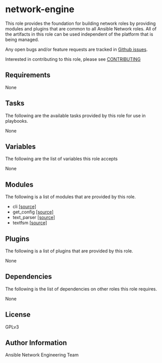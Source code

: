 # network-engine
This role provides the foundation for building network roles by providing 
modules and plugins that are common to all Ansible Network roles.  All of
the artifacts in this role can be used independent of the platform that is 
being managed.

Any open bugs and/or feature requests are tracked in [Github issues](../../issues).

Interested in contributing to this role, please see [CONTRIBUTING](CONTRIBUTING.md)

## Requirements
None

## Tasks
The following are the available tasks provided by this role for use in
playbooks.

None

## Variables
The following are the list of variables this role accepts

None

## Modules
The following is a list of modules that are provided by this role.

* cli [[source]](library/cli.py)
* get_config [[source]](library/get_config.py)
* text_parser [[source]](library/text_parser.py)
* textfsm [[source]](library/textfsm.py)

## Plugins
The following is a list of plugins that are provided by this role.

None

## Dependencies
The following is the list of dependencies on other roles this role requires.

None

## License
GPLv3

## Author Information
Ansible Network Engineering Team
